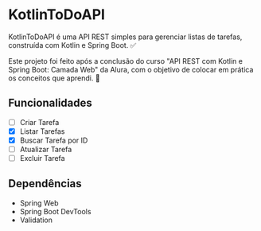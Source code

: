 # KotlinToDoAPI

KotlinToDoAPI é uma API REST simples para gerenciar listas de tarefas, construída com Kotlin e Spring Boot. ✅

Este projeto foi feito após a conclusão do curso "API REST com Kotlin e Spring Boot: Camada Web" da Alura, com o
objetivo de colocar em prática os conceitos que aprendi. 💪

## Funcionalidades

- [ ] Criar Tarefa
- [X] Listar Tarefas
- [X] Buscar Tarefa por ID
- [ ] Atualizar Tarefa
- [ ] Excluir Tarefa

## Dependências

- Spring Web
- Spring Boot DevTools
- Validation
